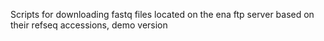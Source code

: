 Scripts for downloading fastq files located on the ena ftp server based on their refseq accessions, demo version